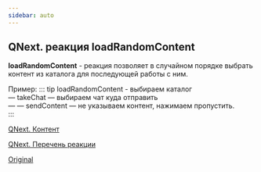 ```yaml
---
sidebar: auto
---
```


## QNext. реакция loadRandomContent

**loadRandomContent** - реакция позволяет в случайном порядке выбрать контент из каталога для последующей работы с ним.

Пример:
::: tip
loadRandomContent - выбираем каталог<br> — takeChat — выбираем чат куда отправить <br> — — sendContent — не указываем контент, нажимаем пропустить.<br>
:::



[QNext. Контент](/docs-test/ph/admin/content-about)

[QNext. Перечень реакции](/docs-test/ph/reactions)

[Original](https://telegra.ph/QNext-admin-reaction-loadRandomContent-05-07)